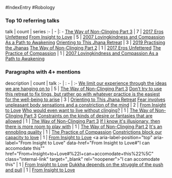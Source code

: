 #IndexEntry #Robology

### Top 10 referring talks
talk | count | series
:- | - |: -
<a data-href="The Way of Non-Clinging Part 3" href="The+Way+of+Non-Clinging+Part+3" class="internal-link" target="_blank" rel="noopener">The Way of Non-Clinging Part 3</a> | 7 | <a data-href="2017 Eros Unfettered" href="2017+Eros+Unfettered" class="internal-link" target="_blank" rel="noopener">2017 Eros Unfettered</a>
<a data-href="From Insight to Love" href="From+Insight+to+Love" class="internal-link" target="_blank" rel="noopener">From Insight to Love</a> | 5 | <a data-href="2007 Lovingkindness and Compassion As a Path to Awakening" href="2007+Lovingkindness+and+Compassion+As+a+Path+to+Awakening" class="internal-link" target="_blank" rel="noopener">2007 Lovingkindness and Compassion As a Path to Awakening</a>
<a data-href="Orienting to This Jhana Retreat" href="Orienting+to+This+Jhana+Retreat" class="internal-link" target="_blank" rel="noopener">Orienting to This Jhana Retreat</a> | 3 | <a data-href="2019 Practising the Jhanas" href="2019+Practising+the+Jhanas" class="internal-link" target="_blank" rel="noopener">2019 Practising the Jhanas</a>
<a data-href="The Way of Non-Clinging Part 2" href="The+Way+of+Non-Clinging+Part+2" class="internal-link" target="_blank" rel="noopener">The Way of Non-Clinging Part 2</a> | 1 | <a data-href="2017 Eros Unfettered" href="2017+Eros+Unfettered" class="internal-link" target="_blank" rel="noopener">2017 Eros Unfettered</a>
<a data-href="The Practice of Compassion" href="The+Practice+of+Compassion" class="internal-link" target="_blank" rel="noopener">The Practice of Compassion</a> | 1 | <a data-href="2007 Lovingkindness and Compassion As a Path to Awakening" href="2007+Lovingkindness+and+Compassion+As+a+Path+to+Awakening" class="internal-link" target="_blank" rel="noopener">2007 Lovingkindness and Compassion As a Path to Awakening</a>

### Paragraphs with 4+ mentions
description | count | talk
:- | : - | :-
<a aria-label-position="top" aria-label="The Way of Non-Clinging Part 3" data-href="The Way of Non-Clinging Part 3#We limit our experience through the ideas we are hanging on to\" href="The+Way+of+Non-Clinging+Part+3#We+limit+our+experience+through+the+ideas+we+are+hanging+on+to%5C" class="internal-link" target="_blank" rel="noopener">We limit our experience through the ideas we are hanging on to</a> | 5 | <a data-href="The Way of Non-Clinging Part 3" href="The+Way+of+Non-Clinging+Part+3" class="internal-link" target="_blank" rel="noopener">The Way of Non-Clinging Part 3</a>
<a aria-label-position="top" aria-label="Orienting to This Jhana Retreat" data-href="Orienting to This Jhana Retreat#Don't try to use this retreat to fix tings but rather go with whatever practice is the easiest for the well-being to arise\" href="Orienting+to+This+Jhana+Retreat#Don%27t+try+to+use+this+retreat+to+fix+tings+but+rather+go+with+whatever+practice+is+the+easiest+for+the+well-being+to+arise%5C" class="internal-link" target="_blank" rel="noopener">Don&#x27;t try to use this retreat to fix tings, but rather go with whatever practice is the easiest for the well-being to arise</a> | 3 | <a data-href="Orienting to This Jhana Retreat" href="Orienting+to+This+Jhana+Retreat" class="internal-link" target="_blank" rel="noopener">Orienting to This Jhana Retreat</a>
<a aria-label-position="top" aria-label="From Insight to Love" data-href="From Insight to Love#Fear involves unpleasant body sensations and a constriction of the mind\" href="From+Insight+to+Love#Fear+involves+unpleasant+body+sensations+and+a+constriction+of+the+mind%5C" class="internal-link" target="_blank" rel="noopener">Fear involves unpleasant body sensations and a constriction of the mind</a> | 2 | <a data-href="From Insight to Love" href="From+Insight+to+Love" class="internal-link" target="_blank" rel="noopener">From Insight to Love</a>
<a aria-label-position="top" aria-label="The Way of Non-Clinging Part 3" data-href="The Way of Non-Clinging Part 3#Who would even want to live without clinging\" href="The+Way+of+Non-Clinging+Part+3#Who+would+even+want+to+live+without+clinging%5C" class="internal-link" target="_blank" rel="noopener">Who would even want to live without clinging?</a> | 1 | <a data-href="The Way of Non-Clinging Part 3" href="The+Way+of+Non-Clinging+Part+3" class="internal-link" target="_blank" rel="noopener">The Way of Non-Clinging Part 3</a>
<a aria-label-position="top" aria-label="The Way of Non-Clinging Part 3" data-href="The Way of Non-Clinging Part 3#Constraints on the kinds of desire or fantasies that are allowed\" href="The+Way+of+Non-Clinging+Part+3#Constraints+on+the+kinds+of+desire+or+fantasies+that+are+allowed%5C" class="internal-link" target="_blank" rel="noopener">Constraints on the kinds of desire or fantasies that are allowed</a> | 1 | <a data-href="The Way of Non-Clinging Part 3" href="The+Way+of+Non-Clinging+Part+3" class="internal-link" target="_blank" rel="noopener">The Way of Non-Clinging Part 3</a>
<a aria-label-position="top" aria-label="The Way of Non-Clinging Part 2" data-href="The Way of Non-Clinging Part 2#If I know it's illusionary then there is more room to play with\" href="The+Way+of+Non-Clinging+Part+2#If+I+know+it%27s+illusionary+then+there+is+more+room+to+play+with%5C" class="internal-link" target="_blank" rel="noopener">If I know it&#x27;s illusionary, then there is more room to play with</a> | 1 | <a data-href="The Way of Non-Clinging Part 2" href="The+Way+of+Non-Clinging+Part+2" class="internal-link" target="_blank" rel="noopener">The Way of Non-Clinging Part 2</a>
<a aria-label-position="top" aria-label="The Practice of Compassion" data-href="The Practice of Compassion#It's an ennobling quality\" href="The+Practice+of+Compassion#It%27s+an+ennobling+quality%5C" class="internal-link" target="_blank" rel="noopener">It&#x27;s an ennobling quality</a> | 1 | <a data-href="The Practice of Compassion" href="The+Practice+of+Compassion" class="internal-link" target="_blank" rel="noopener">The Practice of Compassion</a>
<a aria-label-position="top" aria-label="From Insight to Love" data-href="From Insight to Love#Constrictions block our capacity to love\" href="From+Insight+to+Love#Constrictions+block+our+capacity+to+love%5C" class="internal-link" target="_blank" rel="noopener">Constrictions block our capacity to love</a> | 1 | <a data-href="From Insight to Love" href="From+Insight+to+Love" class="internal-link" target="_blank" rel="noopener">From Insight to Love</a>
<a aria-label-position="top" aria-label="From Insight to Love" data-href="From Insight to Love#"I can accomodate this"\" href="From+Insight+to+Love#%22I+can+accomodate+this%22%5C" class="internal-link" target="_blank" rel="noopener">&quot;I can accomodate this&quot;</a> | 1 | <a data-href="From Insight to Love" href="From+Insight+to+Love" class="internal-link" target="_blank" rel="noopener">From Insight to Love</a>
<a aria-label-position="top" aria-label="From Insight to Love" data-href="From Insight to Love#Dukkha depends on the struggle of the push and pull\" href="From+Insight+to+Love#Dukkha+depends+on+the+struggle+of+the+push+and+pull%5C" class="internal-link" target="_blank" rel="noopener">Dukkha depends on the struggle of the push and pull</a> | 1 | <a data-href="From Insight to Love" href="From+Insight+to+Love" class="internal-link" target="_blank" rel="noopener">From Insight to Love</a>

